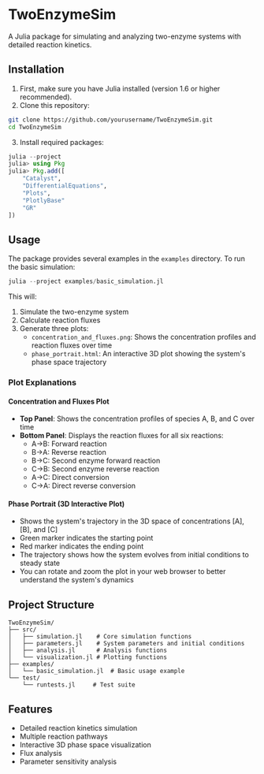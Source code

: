# TwoEnzymeSim

A Julia package for simulating and analyzing two-enzyme systems with detailed reaction kinetics.

## Installation

1. First, make sure you have Julia installed (version 1.6 or higher recommended).
2. Clone this repository:

```bash
git clone https://github.com/yourusername/TwoEnzymeSim.git
cd TwoEnzymeSim
```

3. Install required packages:

```julia
julia --project
julia> using Pkg
julia> Pkg.add([
    "Catalyst",
    "DifferentialEquations",
    "Plots",
    "PlotlyBase"
    "GR"
])
```

## Usage

The package provides several examples in the `examples` directory. To run the basic simulation:

```julia
julia --project examples/basic_simulation.jl
```

This will:

1. Simulate the two-enzyme system
2. Calculate reaction fluxes
3. Generate three plots:
   - `concentration_and_fluxes.png`: Shows the concentration profiles and reaction fluxes over time
   - `phase_portrait.html`: An interactive 3D plot showing the system's phase space trajectory

### Plot Explanations

#### Concentration and Fluxes Plot

- **Top Panel**: Shows the concentration profiles of species A, B, and C over time
- **Bottom Panel**: Displays the reaction fluxes for all six reactions:
  - A→B: Forward reaction
  - B→A: Reverse reaction
  - B→C: Second enzyme forward reaction
  - C→B: Second enzyme reverse reaction
  - A→C: Direct conversion
  - C→A: Direct reverse conversion

#### Phase Portrait (3D Interactive Plot)

- Shows the system's trajectory in the 3D space of concentrations [A], [B], and [C]
- Green marker indicates the starting point
- Red marker indicates the ending point
- The trajectory shows how the system evolves from initial conditions to steady state
- You can rotate and zoom the plot in your web browser to better understand the system's dynamics

## Project Structure

```
TwoEnzymeSim/
├── src/
│   ├── simulation.jl    # Core simulation functions
│   ├── parameters.jl    # System parameters and initial conditions
│   ├── analysis.jl      # Analysis functions
│   └── visualization.jl # Plotting functions
├── examples/
│   └── basic_simulation.jl  # Basic usage example
└── test/
    └── runtests.jl     # Test suite
```

## Features

- Detailed reaction kinetics simulation
- Multiple reaction pathways
- Interactive 3D phase space visualization
- Flux analysis
- Parameter sensitivity analysis
